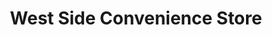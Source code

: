 ---
title: "West Side Convenience Store"
url: /waterloo/west-side-convenience-store/
shop: convenience
---